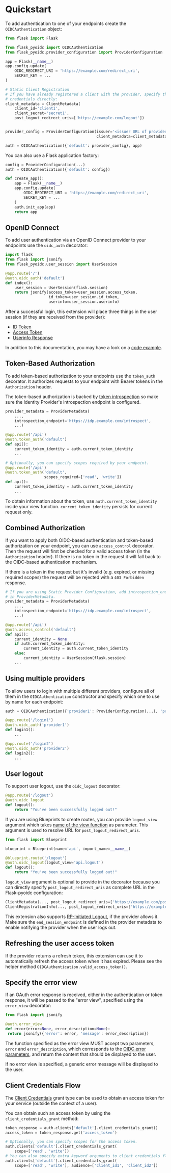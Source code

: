 # Quickstart

To add authentication to one of your endpoints create the `OIDCAuthentication` object:

```python
from flask import Flask

from flask_pyoidc import OIDCAuthentication
from flask_pyoidc.provider_configuration import ProviderConfiguration

app = Flask(__name__)
app.config.update(
    OIDC_REDIRECT_URI = 'https://example.com/redirect_uri',
    SECRET_KEY = ...
)

# Static Client Registration
# If you have already registered a client with the provider, specify the client
# credentials directly:
client_metadata = ClientMetadata(
    client_id='client1',
    client_secret='secret1',
    post_logout_redirect_uris=['https://example.com/logout'])


provider_config = ProviderConfiguration(issuer='<issuer URL of provider>',
                                        client_metadata=client_metadata)

auth = OIDCAuthentication({'default': provider_config}, app)
```

You can also use a Flask application factory:
```python
config = ProviderConfiguration(...)
auth = OIDCAuthentication({'default': config})

def create_app():
    app = Flask(__name__)
    app.config.update(
        OIDC_REDIRECT_URI = 'https://example.com/redirect_uri',
        SECRET_KEY = ...
    )
    auth.init_app(app)
    return app
```

## OpenID Connect

To add user authentication via an OpenID Connect provider to your endpoints use the `oidc_auth` decorator:
```python
import flask
from flask import jsonify
from flask_pyoidc.user_session import UserSession

@app.route('/')
@auth.oidc_auth('default')
def index():
    user_session = UserSession(flask.session)
    return jsonify(access_token=user_session.access_token,
                   id_token=user_session.id_token,
                   userinfo=user_session.userinfo)
```

After a successful login, this extension will place three things in the user session (if they are received from the
provider):
* [ID Token](http://openid.net/specs/openid-connect-core-1_0.html#IDToken)
* [Access Token](http://openid.net/specs/openid-connect-core-1_0.html#TokenResponse)
* [Userinfo Response](http://openid.net/specs/openid-connect-core-1_0.html#UserInfoResponse)

In addition to this documentation, you may have a look on a 
[code example](https://github.com/zamzterz/Flask-pyoidc/tree/master/example).

## Token-Based Authorization

To add token-based authorization to your endpoints use the `token_auth`
decorator. It authorizes requests to your endpoint with Bearer tokens in
the `Authorization` header.

The token-based authorization is backed by
[token introspection](https://datatracker.ietf.org/doc/html/rfc7662)
so make sure the Identity Provider's introspection endpoint is configured.
```python
provider_metadata = ProviderMetadata(
    ...,
    introspection_endpoint='https://idp.example.com/introspect',
    ...)

@app.route('/api')
@auth.token_auth('default')
def api():
    current_token_identity = auth.current_token_identity
    ...

# Optionally, you can specify scopes required by your endpoint.
@app.route('/api')
@auth.token_auth('default',
                 scopes_required=['read', 'write'])
def api():
    current_token_identity = auth.current_token_identity
    ...
```
To obtain information about the token, use `auth.current_token_identity` inside
your view function. `current_token_identity` persists for current request only.

## Combined Authorization

If you want to apply both OIDC-based authentication and token-based
authorization on your endpoint, you can use `access_control` decorator.
Then the request will first be checked for a valid access token (in the `Authorization` header).
If there is no token in the request it will fall back to the OIDC-based authentication mechanism.

If there is a token in the request but it's invalid (e.g. expired, or missing required scopes) the request will
be rejected with a `403 Forbidden` response.


```python
# If you are using Static Provider Configuration, add introspection_endpoint
# in ProviderMetadata.
provider_metadata = ProviderMetadata(
    ...,
    introspection_endpoint='https://idp.example.com/introspect',
    ...)

@app.route('/api')
@auth.access_control('default')
def api():
    current_identity = None
    if auth.current_token_identity:
        current_identity = auth.current_token_identity
    else:
        current_identity = UserSession(flask.session)
    ...
```

## Using multiple providers

To allow users to login with multiple different providers, configure all of them in the `OIDCAuthentication`
constructor and specify which one to use by name for each endpoint:
```python
auth = OIDCAuthentication({'provider1': ProviderConfiguration(...), 'provider2': ProviderConfiguration(...)}, app)

@app.route('/login1')
@auth.oidc_auth('provider1')
def login1():
    ...

@app.route('/login2')
@auth.oidc_auth('provider2')
def login2():
    ...
```

## User logout

To support user logout, use the `oidc_logout` decorator:
```python
@app.route('/logout')
@auth.oidc_logout
def logout():
    return "You've been successfully logged out!"
```

If you are using Blueprints to create routes, you can provide `logout_view` argument which takes
[name of the view function](https://flask.palletsprojects.com/en/2.0.x/api/#flask.Flask.route) as parameter. This
argument is used to resolve URL for `post_logout_redirect_uris`.
```python
from flask import Blueprint

blueprint = Blueprint(name='api', import_name=__name__)

@blueprint.route('/logout')
@auth.oidc_logout(logout_view='api.logout')
def logout():
    return "You've been successfully logged out!"
```

`logout_view` argument is optional to provide in the decorator because you can directly specify
`post_logout_redirect_uris` as complete URL in the Flask-pyoidc configuration:
```python
ClientMetadata(..., post_logout_redirect_uris=['https://example.com/post_logout']) # if using static client registration
ClientRegistrationInfo(..., post_logout_redirect_uris=['https://example.com/post_logout']) # if using dynamic client registration 
```

This extension also supports [RP-Initiated Logout](http://openid.net/specs/openid-connect-session-1_0.html#RPLogout),
if the provider allows it. Make sure the `end_session_endpoint` is defined in the provider metadata to enable notifying
the provider when the user logs out. 

## Refreshing the user access token

If the provider returns a refresh token, this extension can use it to automatically refresh the access token when it
has expired. Please see the helper method `OIDCAuthentication.valid_access_token()`.

## Specify the error view

If an OAuth error response is received, either in the authentication or token response, it will be passed to the
"error view", specified using the `error_view` decorator:

```python
from flask import jsonify

@auth.error_view
def error(error=None, error_description=None):
 return jsonify({'error': error, 'message': error_description})
```

The function specified as the error view MUST accept two parameters, `error` and `error_description`, which corresponds
to the [OIDC error parameters](http://openid.net/specs/openid-connect-core-1_0.html#AuthError), and return the content
that should be displayed to the user.

If no error view is specified, a generic error message will be displayed to the user.

## Client Credentials Flow
The [Client Credentials](https://tools.ietf.org/html/rfc6749#section-4.4) grant type can be used to obtain an
access token for your service (outside the context of a user).

You can obtain such an access token by using the `client_credentials_grant` method:

```python
token_response = auth.clients['default'].client_credentials_grant()
access_token = token_response.get('access_token')

# Optionally, you can specify scopes for the access token.
auth.clients['default'].client_credentials_grant(
    scope=['read', 'write'])
# You can also specify extra keyword arguments to client credentials flow.
auth.clients['default'].client_credentials_grant(
    scope=['read', 'write'], audience=['client_id1', 'client_id2'])
```
